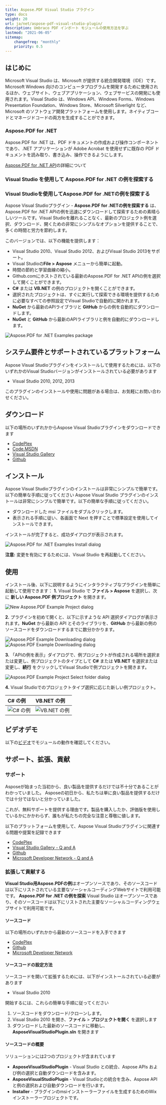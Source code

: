 ```yaml
---
title: Aspose.PDF Visual Studio プラグイン
type: docs
weight: 20
url: ja/net/aspose-pdf-visual-studio-plugin/
description: Umbraco PDF インポート モジュールの使用方法を学ぶ
lastmod: "2021-06-05"
sitemap:
    changefreq: "monthly"
    priority: 0.5
---
```


## はじめに

Microsoft Visual Studio は、Microsoft が提供する統合開発環境（IDE）です。Microsoft Windows 向けのコンピュータプログラムを開発するために使用されるほか、ウェブサイト、ウェブアプリケーション、ウェブサービスの開発にも使用されます。Visual Studio は、Windows API、Windows Forms、Windows Presentation Foundation、Windows Store、Microsoft Silverlight など、Microsoft のソフトウェア開発プラットフォームを使用します。ネイティブコードとマネージドコードの両方を生成することができます。

### Aspose.PDF for .NET

Aspose.PDF for .NET は、PDF ドキュメントの作成および操作コンポーネントであり、.NET アプリケーションが Adobe Acrobat を使用せずに既存の PDF ドキュメントを読み取り、書き込み、操作できるようにします。

[Aspose.PDF for .NET API](http://www.aspose.com/.net/Pdf-component.aspx)の詳細について

### Visual Studio を使用して Aspose.PDF for .NET の例を探索する
### Visual Studioを使用してAspose.PDF for .NETの例を探索する

Aspose Visual Studioプラグイン - **Aspose.PDF for .NETの例を探索する** は、Aspose.PDF for .NET APIの例を迅速にダウンロードして探索するための素晴らしいツールです。Visual Studioを離れることなく、最新のプロジェクト例を選択、ダウンロード、開くための非常にシンプルなオプションを提供することで、多くの時間と労力を節約します。

このバージョンでは、以下の機能を提供します：

- Visual Studio 2010、Visual Studio 2012、およびVisual Studio 2013をサポート。
- Visual Studioの**File > Aspose** メニューから簡単に起動。
- 時間の節約と学習曲線の縮小。
- Github.comにホストされている最新のAspose.PDF for .NET APIの例を選択して開くことができます。
- **C#** または **VB.NET** の例のプロジェクトを開くことができます。
- 選択されたプロジェクトは、すぐに実行して探索できる環境を提供するために必要なすべての参照設定でVisual Studioで自動的に開かれます。
- **NuGet** から最新のAPIライブラリと **GitHub** からの例を自動的にダウンロードします。
- **NuGet** と **GitHub** から最新のAPIライブラリと例を自動的にダウンロードします。

![Aspose.PDF for .NET Examples package](aspose-pdf-visual-studio-plugin_1.png)

## システム要件とサポートされているプラットフォーム

Aspose Visual Studioプラグインをインストールして使用するためには、以下のいずれかのVisual Studioバージョンがインストールされている必要があります

- Visual Studio 2010, 2012, 2013

このプラグインのインストールや使用に問題がある場合は、お気軽にお問い合わせください。

## ダウンロード

以下の場所のいずれかからAspose Visual Studioプラグインをダウンロードできます

- [CodePlex](https://asposePdfvs.codeplex.com/releases)
- [Code.MSDN](https://code.msdn.microsoft.com/Explore-AsposePdf-for-NET-58ac45ed)
- [Visual Studio Gallery](https://visualstudiogallery.msdn.microsoft.com/b45659c0-9414-4ede-aed2-acc0c27a6b15)
- [Github](https://github.com/aspose-pdf/Aspose.PDF-for-.NET/releases/tag/AsposePdfExamplesVSPlugin)

## インストール

Aspose Visual Studioプラグインのインストールは非常にシンプルで簡単です。以下の簡単な手順に従ってください
Aspose Visual Studio プラグインのインストールは非常にシンプルで簡単です。以下の簡単な手順に従ってください。

- ダウンロードした msi ファイルをダブルクリックします。
- 表示される手順に従い、各画面で Next を押すことで標準設定を使用してインストールできます。

インストールが完了すると、成功ダイアログが表示されます。

![Aspose.PDF for .NET Examples Install dialog](aspose-pdf-visual-studio-plugin_2.png)

**注意:** 変更を有効にするためには、Visual Studio を再起動してください。

## 使用

インストール後、以下に説明するようにインタラクティブなプラグインを簡単に起動して使用できます：
**1.** Visual Studio で **ファイル > Aspose** を選択し、次に **新しい Aspose.PDF 例プロジェクト** を開きます。

![New Aspose.PDF Example Project dialog](aspose-pdf-visual-studio-plugin_3.png)

**2.** プラグインを初めて開くと、以下に示すような API 選択ダイアログが表示されます。**NuGet** から最新の API とそのライブラリを、**GitHub** から最新の例のソースコードをダウンロードするまでに数分かかります。

![Aspose.PDF Example Downloading dialog](aspose-pdf-visual-studio-plugin_4.png)
![Aspose.PDF Example Downloading dialog](aspose-pdf-visual-studio-plugin_4.png)

**3.** 「APIの例を表示」ダイアログで、例プロジェクトが作成される場所を選択または変更し、例プロジェクトのタイプとして **C#** または **VB.NET** を選択または変更し、**続行** をクリックしてVisual Studioで例プロジェクトを開きます。

![Aspose.PDF Example Project Select folder dialog](aspose-pdf-visual-studio-plugin_1.png)

**4.** Visual Studioでのプロジェクトタイプ選択に応じた新しい例プロジェクト。

|**C# の例**|**VB.NET の例**|
| :- | :- |
|![C# の例](aspose-pdf-visual-studio-plugin_6.png)|![VB.NET の例](aspose-pdf-visual-studio-plugin_7.png)|

## ビデオデモ

以下の[ビデオ](https://www.youtube.com/watch?v=FyJ2TFlbLE4)でモジュールの動作を確認してください。

## サポート、拡張、貢献

### サポート

Asposeが始まった当初から、良い製品を提供するだけでは不十分であることがわかっていました。
Asposeの初日から、私たちは単に良い製品を提供するだけでは十分ではないと分かっていました。

これが、無料サポートを提供する理由です。製品を購入したか、評価版を使用しているかにかかわらず、誰もが私たちの完全な注意と尊敬に値します。

以下のプラットフォームを使用して、Aspose Visual Studioプラグインに関連する問題や提案を記録できます

- [CodePlex](https://asposePdfvs.codeplex.com/workitem/list/basic)
- [Visual Studio Gallery - Q and A](https://visualstudiogallery.msdn.microsoft.com/b45659c0-9414-4ede-aed2-acc0c27a6b15)
- [Github](https://github.com/asposePdf/Aspose.PDF-for-.NET/issues)
- [Microsoft Developer Network - Q and A](https://code.msdn.microsoft.com/Explore-AsposePdf-for-NET-58ac45ed/view/Discussions#content)

### 拡張して貢献する

**Visual Studio用Aspose.PDFの例**はオープンソースであり、そのソースコードは以下にリストされている主要なソーシャルコーディングWebサイトで利用可能です。
**Aspose.PDF for .NET の例を探索** Visual Studio はオープンソースであり、そのソースコードは以下にリストされた主要なソーシャルコーディングウェブサイトで利用可能です。

#### ソースコード

以下の場所のいずれかから最新のソースコードを入手できます

- [CodePlex](https://asposePdfvs.codeplex.com/SourceControl/latest)
- [Github](https://github.com/asposePdf/Aspose.PDF-for-.NET)
- [Microsoft Developer Network](https://code.msdn.microsoft.com/Explore-AsposePdf-for-NET-58ac45ed)

#### ソースコードの設定方法

ソースコードを開いて拡張するためには、以下がインストールされている必要があります

- Visual Studio 2010

開始するには、これらの簡単な手順に従ってください

1. ソースコードをダウンロード/クローンします。
1. Visual Studio 2010 を開き、**ファイル** > **プロジェクトを開く** を選択します
1. ダウンロードした最新のソースコードに移動し、**AsposeVisualStudioPlugin.sln** を開きます

#### ソースコードの概要

ソリューションには2つのプロジェクトが含まれています

- **AsposeVisualStudioPlugin** - Visual Studio との統合、Aspose APIs および例の選択と自動ダウンロードを含みます。
- **AsposeVisualStudioPlugin** - Visual Studioとの統合を含み、Aspose APIと例の選択および自動ダウンロードを行います。
- **Installer** - プラグインのmsiインストーラーファイルを生成するためのWixインストーラープロジェクトです。
